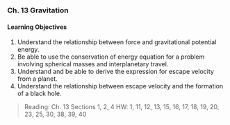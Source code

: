 ### Ch. 13 Gravitation

#### Learning Objectives
1. Understand the relationship between force and gravitational potential energy.
2. Be able to use the conservation of energy equation for a problem involving spherical masses and interplanetary travel.
3. Understand and be able to derive the expression for escape velocity from a planet.
4. Understand the relationship between escape velocity and the formation of a black hole.

> Reading: Ch. 13 Sections 1, 2, 4
HW: 1, 11, 12, 13, 15, 16, 17, 18, 19, 20, 23, 25, 30, 38, 39, 40

